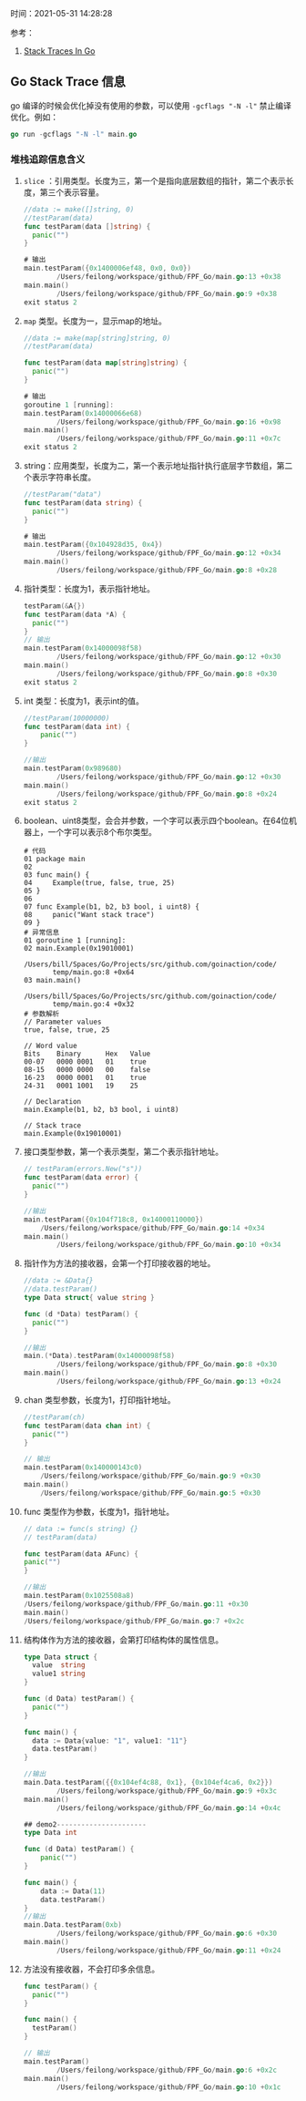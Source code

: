 时间：2021-05-31 14:28:28

参考：

1. [Stack Traces In Go](https://www.ardanlabs.com/blog/2015/01/stack-traces-in-go.html)

## Go Stack Trace 信息

go 编译的时候会优化掉没有使用的参数，可以使用 `-gcflags "-N -l"` 禁止编译优化。例如：

```go
go run -gcflags "-N -l" main.go
```

### 堆栈追踪信息含义

1. `slice` ：引用类型。长度为三，第一个是指向底层数组的指针，第二个表示长度，第三个表示容量。

    ```go
    //data := make([]string, 0)
    //testParam(data)
    func testParam(data []string) {
      panic("")
    }
    
    # 输出
    main.testParam({0x1400006ef48, 0x0, 0x0})
            /Users/feilong/workspace/github/FPF_Go/main.go:13 +0x38
    main.main()
            /Users/feilong/workspace/github/FPF_Go/main.go:9 +0x38
    exit status 2
    ```

2. `map` 类型。长度为一，显示map的地址。

    ```go
    //data := make(map[string]string, 0)
    //testParam(data)
    
    func testParam(data map[string]string) {
      panic("")
    }
    
    # 输出
    goroutine 1 [running]:
    main.testParam(0x14000066e68)
            /Users/feilong/workspace/github/FPF_Go/main.go:16 +0x98
    main.main()
            /Users/feilong/workspace/github/FPF_Go/main.go:11 +0x7c
    exit status 2
    ```

3. string：应用类型，长度为二，第一个表示地址指针执行底层字节数组，第二个表示字符串长度。

    ```go
    //testParam("data")
    func testParam(data string) {
      panic("")
    }
    
    # 输出
    main.testParam({0x104928d35, 0x4})
            /Users/feilong/workspace/github/FPF_Go/main.go:12 +0x34
    main.main()
            /Users/feilong/workspace/github/FPF_Go/main.go:8 +0x28
    ```
    
4. 指针类型：长度为1，表示指针地址。

    ```go
    testParam(&A{})
    func testParam(data *A) {
      panic("")
    }
    // 输出
    main.testParam(0x14000098f58)
            /Users/feilong/workspace/github/FPF_Go/main.go:12 +0x30
    main.main()
            /Users/feilong/workspace/github/FPF_Go/main.go:8 +0x30
    exit status 2
    ```

4. int 类型：长度为1，表示int的值。

    ```go
    //testParam(10000000)
    func testParam(data int) {
    	panic("")
    }
    
    //输出
    main.testParam(0x989680)
            /Users/feilong/workspace/github/FPF_Go/main.go:12 +0x30
    main.main()
            /Users/feilong/workspace/github/FPF_Go/main.go:8 +0x24
    exit status 2
    ```

4. boolean、uint8类型，会合并参数，一个字可以表示四个boolean。在64位机器上，一个字可以表示8个布尔类型。

    ```
    # 代码
    01 package main
    02
    03 func main() {
    04     Example(true, false, true, 25)
    05 }
    06
    07 func Example(b1, b2, b3 bool, i uint8) {
    08     panic("Want stack trace")
    09 }
    # 异常信息
    01 goroutine 1 [running]:
    02 main.Example(0x19010001)
           /Users/bill/Spaces/Go/Projects/src/github.com/goinaction/code/
           temp/main.go:8 +0x64
    03 main.main()
           /Users/bill/Spaces/Go/Projects/src/github.com/goinaction/code/
           temp/main.go:4 +0x32
    # 参数解析
    // Parameter values
    true, false, true, 25
    
    // Word value
    Bits    Binary      Hex   Value
    00-07   0000 0001   01    true
    08-15   0000 0000   00    false
    16-23   0000 0001   01    true
    24-31   0001 1001   19    25
    
    // Declaration
    main.Example(b1, b2, b3 bool, i uint8)
    
    // Stack trace
    main.Example(0x19010001)
    ```

5. 接口类型参数，第一个表示类型，第二个表示指针地址。

    ```go
    // testParam(errors.New("s"))
    func testParam(data error) {
      panic("")
    }
    
    //输出
    main.testParam({0x104f718c8, 0x14000110000})
        /Users/feilong/workspace/github/FPF_Go/main.go:14 +0x34
    main.main()
            /Users/feilong/workspace/github/FPF_Go/main.go:10 +0x34
    ```

8. 指针作为方法的接收器，会第一个打印接收器的地址。

    ```go
    //data := &Data{}
    //data.testParam()
    type Data struct{ value string }
    
    func (d *Data) testParam() {
      panic("")
    }
    
    //输出
    main.(*Data).testParam(0x14000098f58)
            /Users/feilong/workspace/github/FPF_Go/main.go:8 +0x30
    main.main()
            /Users/feilong/workspace/github/FPF_Go/main.go:13 +0x24
    
    
    ```

9. chan 类型参数，长度为1，打印指针地址。

      ```go
      //testParam(ch)
      func testParam(data chan int) {
        panic("")
      }

      // 输出
      main.testParam(0x140000143c0)
          /Users/feilong/workspace/github/FPF_Go/main.go:9 +0x30
      main.main()
          /Users/feilong/workspace/github/FPF_Go/main.go:5 +0x30
      ```

10. func 类型作为参数，长度为1，指针地址。

    ```go
    // data := func(s string) {}
    // testParam(data)

    func testParam(data AFunc) {
    panic("")
    }

    //输出
    main.testParam(0x1025508a8)
    /Users/feilong/workspace/github/FPF_Go/main.go:11 +0x30
    main.main()
    /Users/feilong/workspace/github/FPF_Go/main.go:7 +0x2c
    ```

9. 结构体作为方法的接收器，会第打印结构体的属性信息。

    ```go
    type Data struct {
      value  string
      value1 string
    }
    
    func (d Data) testParam() {
      panic("")
    }
    
    func main() {
      data := Data{value: "1", value1: "11"}
      data.testParam()
    }
    
    //输出
    main.Data.testParam({{0x104ef4c88, 0x1}, {0x104ef4ca6, 0x2}})
            /Users/feilong/workspace/github/FPF_Go/main.go:9 +0x3c
    main.main()
            /Users/feilong/workspace/github/FPF_Go/main.go:14 +0x4c
    
    ## demo2----------------------
    type Data int
    
    func (d Data) testParam() {
    	panic("")
    }
    
    func main() {
    	data := Data(11)
    	data.testParam()
    }
    //输出
    main.Data.testParam(0xb)
            /Users/feilong/workspace/github/FPF_Go/main.go:6 +0x30
    main.main()
            /Users/feilong/workspace/github/FPF_Go/main.go:11 +0x24
    ```

10. 方法没有接收器，不会打印多余信息。

    ```go
    func testParam() {
      panic("")
    }
    
    func main() {
      testParam()
    }
    
    // 输出
    main.testParam()
            /Users/feilong/workspace/github/FPF_Go/main.go:6 +0x2c
    main.main()
            /Users/feilong/workspace/github/FPF_Go/main.go:10 +0x1c
    ```